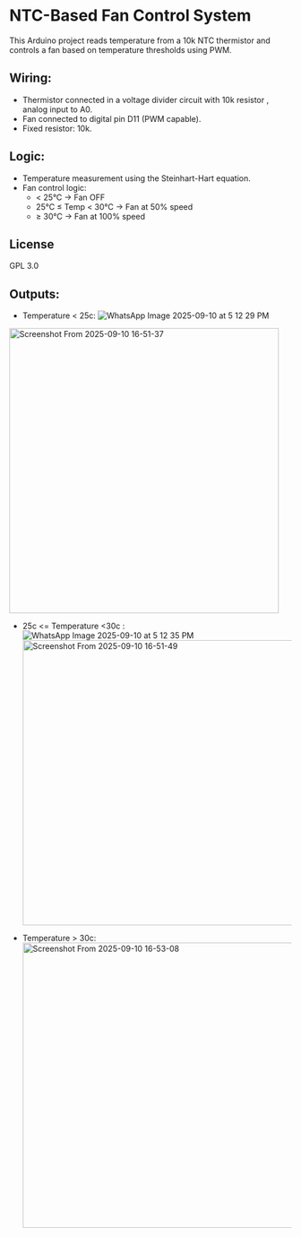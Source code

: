 # NTC-Based Fan Control System

This Arduino project reads temperature from a 10k NTC thermistor and controls a fan based on temperature thresholds using PWM.

## Wiring:
- Thermistor connected in a voltage divider circuit with 10k resistor , analog input to A0.
- Fan connected to digital pin D11 (PWM capable).
- Fixed resistor: 10k.
  
## Logic:
- Temperature measurement using the Steinhart-Hart equation.
- Fan control logic:
  - < 25°C → Fan OFF
  - 25°C ≤ Temp < 30°C → Fan at 50% speed
  - ≥ 30°C → Fan at 100% speed

## License
GPL 3.0

## Outputs: 

  - Temperature < 25c:
  ![WhatsApp Image 2025-09-10 at 5 12 29 PM](https://github.com/user-attachments/assets/92186e2d-c4ae-428b-901a-38157f3cb2b1)
  <img width="481" height="509" alt="Screenshot From 2025-09-10 16-51-37" src="https://github.com/user-attachments/assets/ef9fc379-f78f-4e1a-81ec-4e09f177fcf8" />

  - 25c <= Temperature <30c :
    ![WhatsApp Image 2025-09-10 at 5 12 35 PM](https://github.com/user-attachments/assets/5c885bfe-3fcd-4122-9147-8fbc9df5541c)
    <img width="481" height="509" alt="Screenshot From 2025-09-10 16-51-49" src="https://github.com/user-attachments/assets/b91e176e-b6ef-4232-8e0a-473c9e5855b0" />

  - Temperature > 30c:
    <img width="481" height="509" alt="Screenshot From 2025-09-10 16-53-08" src="https://github.com/user-attachments/assets/dc9b8bfe-c446-45bc-a6e5-eb1f702c5f30" />


  
